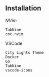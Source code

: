 ## Installation

*NVim*

```
TabNine
coc.nvim
```

VSCode

```
City Lights Theme
Docker
Go
TabNine
vscode-icons
```